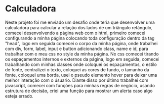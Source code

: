 # Calculadora 
Neste projeto foi me enviado um desafio onde teria que desenvolver uma calculadora para calcular a relação dos lados de um triângulo retângulo, comecei desenvolvendo a 
página web com o html, primeiro comecei configurando a minha página colocando toda configuração dentro da tag "head", logo em seguida comecei o corpo da minha página, 
onde trabalhei com div, form, label, input e button adicionando class, name e id, para trabalhar com o meu css no style da minha página.
No css comecei tirando os espaçamentos internos e externos da página, logo em seguida, comecei trabalhando com minhas classes onde coloquei os espaçamentos, o estilo de
fonte, centralizei o texto, coloquei as cores de fundo, o tamanho da fonte, coloquei uma borda, usei o pseudo elemento hover para deixar uma melhor interação com o úsuario.
Diante disso por último trabalhei com javascript, comecei com funções para minhas regras de negócio, usando estrutura de decisão, criei uma função para mostrar um alerta caso 
algo esteja errado. 
